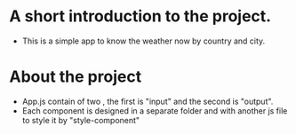 # A short introduction to the project.

* This is a simple app to know the weather now by country and city.

# About the project
- App.js contain of two , the first is "input" and the second is "output".
- Each component is designed in a separate folder and with another js file to style it by "style-component"

